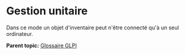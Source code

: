 Gestion unitaire
================

Dans ce mode un objet d'inventaire peut n'être connecté qu'à un seul
ordinateur.

**Parent topic:** [Glossaire GLPI](../../glpi/glossary.html)
